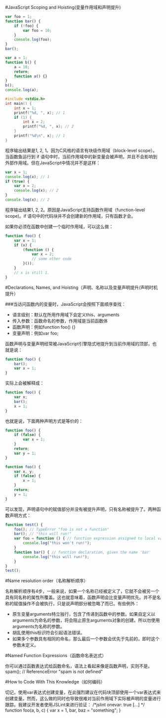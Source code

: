 #JavaScript Scoping and Hoisting(变量作用域和声明提升)

```javascript
var foo = 1;
function bar() {
    if (!foo) {
        var foo = 10;
    }
    console.log(foo);
}
bar();
```


```javascript
var a = 1;
function b() {
    a = 10;
    return;
    function a() {}
}
b();
console.log(a);
```

```c
#include <stdio.h>
int main() {
    int x = 1;
    printf("%d, ", x); // 1
    if (1) {
        int x = 2;
        printf("%d, ", x); // 2
    }
    printf("%d\n", x); // 1
}
```
程序输出结果是1, 2, 1。因为C风格的语言有块级作用域（block-level scope）。当函数鱼运行到 if 语句中时，当前作用域中的新变量会被声明，并且不会影响到外部作用域。但在JavaScript中情况并不是这样：

```javascript
var x = 1;
console.log(x); // 1
if (true) {
    var x = 2;
    console.log(x); // 2
}
console.log(x); // 2
```

程序输出结果1, 2, 2。原因是JavaScript支持函数作用域（function-level scope)。if 语句中的代码块并不会创建新的作用域，只有函数才会。

如果你必须在函数中创建一个临时作用域，可以这么做：
```javascript
function foo() {
    var x = 1;
    if (x) {
        (function () {
            var x = 2;
            // some other code
        }());
    }
    // x is still 1.
}
```


#Declarations, Names, and Hoisting（声明、名称以及变量声明提升/声明时机提升）

###当访问函数内的变量时，JavaScript会按照下面顺序查找：
  - 语言级别：默认在所用作用域下会定义this、arguments
  - 传入参数：函数命名的参数，作用域是当前函数体
  - 函数声明：例如function foo() {}
  - 变量声明：例如var foo;

函数声明与变量声明经常被JavaScript引擎隐式地提升到当前作用域的顶部，也就是说：
```javascript
function foo() {
    bar();
    var x = 1;
}
```
实际上会被解释成：
```javascript
function foo() {
    var x;
    bar();
    x = 1;
}
```
也就是说，下面两种声明方式是等价的：
```javascript
function foo() {
    if (false) {
        var x = 1;
    }
    return;
    var y = 1;
}
```
```javascript
function foo() {
    var x, y;
    if (false) {
        x = 1;
    }
    return;
    y = 1;
}
```
可以发现，声明语句中的赋值部分并没有被提升声明，只有名称被提升了。两种函数声明方式：

```javascript
function test() {
    foo(); // TypeError "foo is not a function"
    bar(); // "this will run!"
    var foo = function () { // function expression assigned to local variable 'foo'
        console.log("this won't run!");
    }
    function bar() { // function declaration, given the name 'bar'
        console.log("this will run!");
    }
}
test();
```


#Name resolution order（名称解析顺序）

名称解析顺序有4步，一般来说，如果一个名称已经被定义了，它就不会被另一个具有同名称的属性所覆盖。这也就意味着，函数声明会比变量声明优先。并不是名称的赋值操作不会被执行，只是说声明部分被忽略了而已。有些例外：
  - 原生变量arguments特立独行，包含了传递到函数中的参数。如果自定义以arguments为命名的参数，将会阻止原生arguments对象的创建。所以勿使用arguments为名称的参数。
  - 胡乱使用this标识符会引起语法错误。
  - 如果多个参数具有相同的命名，那么最后一个参数会优先于先前的，即时这个参数未定义。


#Named Function Expressions（函数命名表达式）

你可以通过函数表达式给函数命名，语法上看起来像是函数声明，实则不是。
spam(); // ReferenceError "spam is not defined"

#How to Code With This Knowledge（如何编码）

切记，使用var表达式创建变量，在此强烈建议在代码块顶部使用一个var表达式来创建变量。然而，这么做的同时也导致很难对当前作用域下实际被声明的变量进行跟踪。我建议开发者使用JSLint来进行验证：
/*jslint onevar: true [...] */
function foo(a, b, c) {
    var x = 1,
        bar,
        baz = "something";
}








